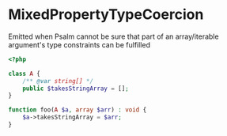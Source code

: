# MixedPropertyTypeCoercion

Emitted when Psalm cannot be sure that part of an array/iterable argument's type constraints can be fulfilled

```php
<?php

class A {
    /** @var string[] */
    public $takesStringArray = [];
}

function foo(A $a, array $arr) : void {
    $a->takesStringArray = $arr;
}
```

